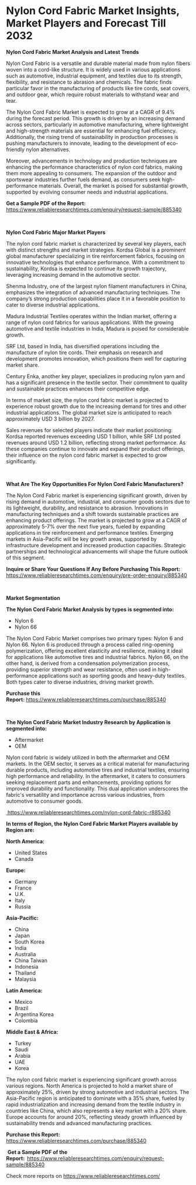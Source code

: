 <p><h1>Nylon Cord Fabric Market Insights, Market Players and Forecast Till 2032</h1></p><p><strong>Nylon Cord Fabric Market Analysis and Latest Trends</strong></p>
<p><p>Nylon Cord Fabric is a versatile and durable material made from nylon fibers woven into a cord-like structure. It is widely used in various applications such as automotive, industrial equipment, and textiles due to its strength, flexibility, and resistance to abrasion and chemicals. The fabric finds particular favor in the manufacturing of products like tire cords, seat covers, and outdoor gear, which require robust materials to withstand wear and tear.</p><p>The Nylon Cord Fabric Market is expected to grow at a CAGR of 9.4% during the forecast period. This growth is driven by an increasing demand across sectors, particularly in automotive manufacturing, where lightweight and high-strength materials are essential for enhancing fuel efficiency. Additionally, the rising trend of sustainability in production processes is pushing manufacturers to innovate, leading to the development of eco-friendly nylon alternatives.</p><p>Moreover, advancements in technology and production techniques are enhancing the performance characteristics of nylon cord fabrics, making them more appealing to consumers. The expansion of the outdoor and sportswear industries further fuels demand, as consumers seek high-performance materials. Overall, the market is poised for substantial growth, supported by evolving consumer needs and industrial applications.</p></p>
<p><strong>Get a Sample PDF of the Report:&nbsp;</strong> <a href="https://www.reliableresearchtimes.com/enquiry/request-sample/885340?utm_campaign=2136&utm_medium=2&utm_source=Github&utm_content=ia&utm_term=30012025&utm_id=nylon-cord-fabric">https://www.reliableresearchtimes.com/enquiry/request-sample/885340</a></p>
<p>&nbsp;</p>
<p><strong>Nylon Cord Fabric Major Market Players</strong></p>
<p><p>The nylon cord fabric market is characterized by several key players, each with distinct strengths and market strategies. Kordsa Global is a prominent global manufacturer specializing in tire reinforcement fabrics, focusing on innovative technologies that enhance performance. With a commitment to sustainability, Kordsa is expected to continue its growth trajectory, leveraging increasing demand in the automotive sector.</p><p>Shenma Industry, one of the largest nylon filament manufacturers in China, emphasizes the integration of advanced manufacturing techniques. The company’s strong production capabilities place it in a favorable position to cater to diverse industrial applications.</p><p>Madura Industrial Textiles operates within the Indian market, offering a range of nylon cord fabrics for various applications. With the growing automotive and textile industries in India, Madura is poised for considerable growth.</p><p>SRF Ltd, based in India, has diversified operations including the manufacture of nylon tire cords. Their emphasis on research and development promotes innovation, which positions them well for capturing market share.</p><p>Century Enka, another key player, specializes in producing nylon yarn and has a significant presence in the textile sector. Their commitment to quality and sustainable practices enhances their competitive edge.</p><p>In terms of market size, the nylon cord fabric market is projected to experience robust growth due to the increasing demand for tires and other industrial applications. The global market size is anticipated to reach approximately USD 3 billion by 2027.</p><p>Sales revenues for selected players indicate their market positioning: Kordsa reported revenues exceeding USD 1 billion, while SRF Ltd posted revenues around USD 1.2 billion, reflecting strong market performance. As these companies continue to innovate and expand their product offerings, their influence on the nylon cord fabric market is expected to grow significantly.</p></p>
<p>&nbsp;</p>
<p><strong>What Are The Key Opportunities For Nylon Cord Fabric Manufacturers?</strong></p>
<p><p>The Nylon Cord Fabric market is experiencing significant growth, driven by rising demand in automotive, industrial, and consumer goods sectors due to its lightweight, durability, and resistance to abrasion. Innovations in manufacturing techniques and a shift towards sustainable practices are enhancing product offerings. The market is projected to grow at a CAGR of approximately 5-7% over the next five years, fueled by expanding applications in tire reinforcement and performance textiles. Emerging markets in Asia-Pacific will be key growth areas, supported by infrastructure development and increased production capacities. Strategic partnerships and technological advancements will shape the future outlook of this segment.</p></p>
<p><strong>Inquire or Share Your Questions If Any Before Purchasing This Report:</strong> <a href="https://www.reliableresearchtimes.com/enquiry/pre-order-enquiry/885340?utm_campaign=2136&utm_medium=2&utm_source=Github&utm_content=ia&utm_term=30012025&utm_id=nylon-cord-fabric">https://www.reliableresearchtimes.com/enquiry/pre-order-enquiry/885340</a></p>
<p>&nbsp;</p>
<p><strong>Market Segmentation</strong></p>
<p><strong>The Nylon Cord Fabric Market Analysis by types is segmented into:</strong></p>
<p><ul><li>Nylon 6</li><li>Nylon 66</li></ul></p>
<p><p>The Nylon Cord Fabric Market comprises two primary types: Nylon 6 and Nylon 66. Nylon 6 is produced through a process called ring-opening polymerization, offering excellent elasticity and resilience, making it ideal for applications like automotive tires and industrial fabrics. Nylon 66, on the other hand, is derived from a condensation polymerization process, providing superior strength and wear resistance, often used in high-performance applications such as sporting goods and heavy-duty textiles. Both types cater to diverse industries, driving market growth.</p></p>
<p><strong>Purchase this Report:&nbsp;</strong><a href="https://www.reliableresearchtimes.com/purchase/885340?utm_campaign=2136&utm_medium=2&utm_source=Github&utm_content=ia&utm_term=30012025&utm_id=nylon-cord-fabric">https://www.reliableresearchtimes.com/purchase/885340</a></p>
<p>&nbsp;</p>
<p><strong>The Nylon Cord Fabric Market Industry Research by Application is segmented into:</strong></p>
<p><ul><li>Aftermarket</li><li>OEM</li></ul></p>
<p><p>Nylon cord fabric is widely utilized in both the aftermarket and OEM markets. In the OEM sector, it serves as a critical material for manufacturing durable products, including automotive tires and industrial textiles, ensuring high performance and reliability. In the aftermarket, it caters to consumers seeking replacement parts and enhancements, providing options for improved durability and functionality. This dual application underscores the fabric's versatility and importance across various industries, from automotive to consumer goods.</p></p>
<p><a href="https://www.reliableresearchtimes.com/nylon-cord-fabric-r885340?utm_campaign=2136&utm_medium=2&utm_source=Github&utm_content=ia&utm_term=30012025&utm_id=nylon-cord-fabric">&nbsp;https://www.reliableresearchtimes.com/nylon-cord-fabric-r885340</a></p>
<p><strong>In terms of Region, the Nylon Cord Fabric Market Players available by Region are:</strong></p>
<p>
    <p> <strong> North America: </strong>
        <ul>
            <li>United States</li>
            <li>Canada</li>
        </ul>
        </p> 
    <p> <strong> Europe: </strong>
        <ul>
            <li>Germany</li>
            <li>France</li>
            <li>U.K.</li>
            <li>Italy</li>
            <li>Russia</li>
        </ul>
        </p> 
    <p> <strong> Asia-Pacific: </strong>
        <ul>
            <li>China</li>
            <li>Japan</li>
            <li>South Korea</li>
            <li>India</li>
            <li>Australia</li>
            <li>China Taiwan</li>
            <li>Indonesia</li>
            <li>Thailand</li>
            <li>Malaysia</li>
        </ul>
        </p> 
    <p> <strong> Latin America: </strong>
        <ul>
            <li>Mexico</li>
            <li>Brazil</li>
            <li>Argentina Korea</li>
            <li>Colombia</li>
        </ul>
        </p> 
    <p> <strong> Middle East & Africa: </strong>
        <ul>
            <li>Turkey</li>
            <li>Saudi</li>
            <li>Arabia</li>
            <li>UAE</li>
            <li>Korea</li>
        </ul>
    </p>
    </p>
<p><p>The nylon cord fabric market is experiencing significant growth across various regions. North America is projected to hold a market share of approximately 25%, driven by strong automotive and industrial sectors. The Asia-Pacific region is anticipated to dominate with a 35% share, fueled by rapid industrialization and increasing demand from the textile industry in countries like China, which also represents a key market with a 20% share. Europe accounts for around 20%, reflecting steady growth influenced by sustainability trends and advanced manufacturing practices.</p></p>
<p><strong>Purchase this Report: </strong><a href="https://www.reliableresearchtimes.com/purchase/885340?utm_campaign=2136&utm_medium=2&utm_source=Github&utm_content=ia&utm_term=30012025&utm_id=nylon-cord-fabric">https://www.reliableresearchtimes.com/purchase/885340</a></p>
<p>&nbsp;<strong>Get a Sample PDF of the Report:&nbsp;&nbsp;</strong><a href="https://www.reliableresearchtimes.com/enquiry/request-sample/885340?utm_campaign=2136&utm_medium=2&utm_source=Github&utm_content=ia&utm_term=30012025&utm_id=nylon-cord-fabric">https://www.reliableresearchtimes.com/enquiry/request-sample/885340</a></p>
<p><strong></strong></p>
<p>Check more reports on <a href="https://www.reliableresearchtimes.com/?utm_campaign=2136&utm_medium=2&utm_source=Github&utm_content=ia&utm_term=30012025&utm_id=nylon-cord-fabric">https://www.reliableresearchtimes.com/</a></p>